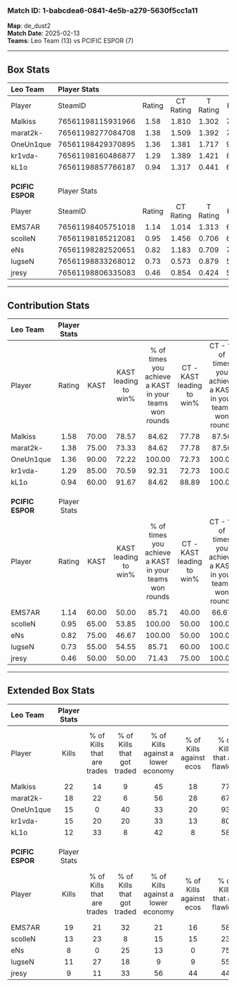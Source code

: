 ### Match ID: 1-babcdea6-0841-4e5b-a279-5630f5cc1a11  
**Map**: de_dust2  
**Match Date**: 2025-02-13  
**Teams**: Leo Team (13) vs PCIFIC ESPOR (7)  

---  

## Box Stats  

| **Leo Team**     | Player Stats      |        |           |          |       |       |       |         |        |      |     |
| :- | :- | :-: | :-: | :-: | :-: | :-: | :-: | :-: | :-: | :-: | :-: |
| Player           | SteamID           | Rating | CT Rating | T Rating | KAST  |  ADR  | Kills | Assists | Deaths | K/D  | HS% |
| Malkiss          | 76561198115931966 |  1.58  |   1.810   |  1.302   | 70.00 | 103.2 |  22   |    4    |   11   | 2.00 | 13  |
| marat2k-         | 76561198277084708 |  1.38  |   1.509   |  1.392   | 75.00 | 84.4  |  18   |    3    |   11   | 1.64 | 61  |
| OneUn1que        | 76561198429370895 |  1.36  |   1.381   |  1.717   | 90.00 | 100.1 |  15   |   10    |   14   | 1.07 | 60  |
| kr1vda-          | 76561198160486877 |  1.29  |   1.389   |  1.421   | 85.00 | 86.6  |  15   |    5    |   13   | 1.15 | 80  |
| kL1o             | 76561198857766187 |  0.94  |   1.317   |  0.441   | 60.00 | 64.0  |  12   |    2    |   11   | 1.09 | 58  |
|                  |                   |        |           |          |       |       |       |         |        |      |     |
|                  |                   |        |           |          |       |       |       |         |        |      |     |
|                  |                   |        |           |          |       |       |       |         |        |      |     |
| **PCIFIC ESPOR** | Player Stats      |        |           |          |       |       |       |         |        |      |     |
| Player           | SteamID           | Rating | CT Rating | T Rating | KAST  |  ADR  | Kills | Assists | Deaths | K/D  | HS% |
| EMS7AR           | 76561198405751018 |  1.14  |   1.014   |  1.313   | 60.00 | 83.5  |  19   |    1    |   17   | 1.12 | 68  |
| scolleN          | 76561198185212081 |  0.95  |   1.456   |  0.706   | 65.00 | 80.2  |  13   |    5    |   16   | 0.81 | 69  |
| eNs              | 76561198282520651 |  0.82  |   1.183   |  0.709   | 75.00 | 68.4  |   8   |    9    |   15   | 0.53 | 50  |
| lugseN           | 76561198833268012 |  0.73  |   0.573   |  0.879   | 55.00 | 58.3  |  11   |    1    |   15   | 0.73 | 63  |
| jresy            | 76561198806335083 |  0.46  |   0.854   |  0.424   | 50.00 | 46.5  |   9   |    1    |   19   | 0.47 | 44  |
---  

## Contribution Stats  

| **Leo Team**     | Player Stats |       |                      |                                                        |                           |                                                             |                          |                                                            |
| :- | :-: | :-: | :-: | :-: | :-: | :-: | :-: | :-: |
| Player           |    Rating    | KAST  | KAST leading to win% | % of times you achieve a KAST in your teams won rounds | CT - KAST leading to win% | CT - % of times you achieve a KAST in your teams won rounds | T - KAST leading to win% | T - % of times you achieve a KAST in your teams won rounds |
| Malkiss          |     1.58     | 70.00 |        78.57         |                         84.62                          |           77.78           |                            87.50                            |          80.00           |                           80.00                            |
| marat2k-         |     1.38     | 75.00 |        73.33         |                         84.62                          |           77.78           |                            87.50                            |          66.67           |                           80.00                            |
| OneUn1que        |     1.36     | 90.00 |        72.22         |                         100.00                         |           72.73           |                           100.00                            |          71.43           |                           100.00                           |
| kr1vda-          |     1.29     | 85.00 |        70.59         |                         92.31                          |           72.73           |                           100.00                            |          66.67           |                           80.00                            |
| kL1o             |     0.94     | 60.00 |        91.67         |                         84.62                          |           88.89           |                           100.00                            |          100.00          |                           60.00                            |
|                  |              |       |                      |                                                        |                           |                                                             |                          |                                                            |
|                  |              |       |                      |                                                        |                           |                                                             |                          |                                                            |
|                  |              |       |                      |                                                        |                           |                                                             |                          |                                                            |
| **PCIFIC ESPOR** | Player Stats |       |                      |                                                        |                           |                                                             |                          |                                                            |
| Player           |    Rating    | KAST  | KAST leading to win% | % of times you achieve a KAST in your teams won rounds | CT - KAST leading to win% | CT - % of times you achieve a KAST in your teams won rounds | T - KAST leading to win% | T - % of times you achieve a KAST in your teams won rounds |
| EMS7AR           |     1.14     | 60.00 |        50.00         |                         85.71                          |           40.00           |                            66.67                            |          57.14           |                           100.00                           |
| scolleN          |     0.95     | 65.00 |        53.85         |                         100.00                         |           50.00           |                           100.00                            |          57.14           |                           100.00                           |
| eNs              |     0.82     | 75.00 |        46.67         |                         100.00                         |           50.00           |                           100.00                            |          44.44           |                           100.00                           |
| lugseN           |     0.73     | 55.00 |        54.55         |                         85.71                          |           60.00           |                           100.00                            |          50.00           |                           75.00                            |
| jresy            |     0.46     | 50.00 |        50.00         |                         71.43                          |           75.00           |                           100.00                            |          33.33           |                           50.00                            |
---  

## Extended Box Stats  

| **Leo Team**     | Player Stats |                            |                            |                                    |                         |                              |                                 |        |                             |                                     |                          |                               |                            |
| :- | :-: | :-: | :-: | :-: | :-: | :-: | :-: | :-: | :-: | :-: | :-: | :-: | :-: |
| Player           |    Kills     | % of Kills that are trades | % of Kills that got traded | % of Kills against a lower economy | % of Kills against ecos | % of Kills that are flawless | % of Kills that are close duels | Deaths | % of Deaths that get traded | % of Deaths against a lower economy | % of Deaths against ecos | % of Deaths that are flawless | % of Deaths that are close |
| Malkiss          |      22      |             14             |             9              |                 45                 |           18            |              77              |                9                |   11   |              9              |                 18                  |            9             |              64               |             0              |
| marat2k-         |      18      |             22             |             6              |                 56                 |           28            |              67              |                6                |   11   |             27              |                  0                  |            0             |              45               |             0              |
| OneUn1que        |      15      |             0              |             40             |                 33                 |           20            |              93              |                0                |   14   |             36              |                 29                  |            7             |              50               |             14             |
| kr1vda-          |      15      |             20             |             20             |                 33                 |           13            |              80              |                7                |   13   |             31              |                 31                  |            15            |              38               |             15             |
| kL1o             |      12      |             33             |             8              |                 42                 |            8            |              58              |                0                |   11   |              9              |                 18                  |            9             |              55               |             9              |
|                  |              |                            |                            |                                    |                         |                              |                                 |        |                             |                                     |                          |                               |                            |
|                  |              |                            |                            |                                    |                         |                              |                                 |        |                             |                                     |                          |                               |                            |
|                  |              |                            |                            |                                    |                         |                              |                                 |        |                             |                                     |                          |                               |                            |
| **PCIFIC ESPOR** | Player Stats |                            |                            |                                    |                         |                              |                                 |        |                             |                                     |                          |                               |                            |
| Player           |    Kills     | % of Kills that are trades | % of Kills that got traded | % of Kills against a lower economy | % of Kills against ecos | % of Kills that are flawless | % of Kills that are close duels | Deaths | % of Deaths that get traded | % of Deaths against a lower economy | % of Deaths against ecos | % of Deaths that are flawless | % of Deaths that are close |
| EMS7AR           |      19      |             21             |             32             |                 21                 |           16            |              58              |               11                |   17   |             12              |                  6                  |            0             |              82               |             0              |
| scolleN          |      13      |             23             |             8              |                 15                 |           15            |              23              |               23                |   16   |             13              |                  6                  |            0             |              69               |             6              |
| eNs              |      8       |             0              |             25             |                 13                 |            0            |              75              |                0                |   15   |             20              |                  7                  |            0             |              67               |             7              |
| lugseN           |      11      |             27             |             18             |                 9                  |            9            |              55              |                0                |   15   |              7              |                  7                  |            0             |              73               |             13             |
| jresy            |      9       |             11             |             33             |                 56                 |           44            |              44              |                0                |   19   |             26              |                 11                  |            5             |              84               |             0              |

